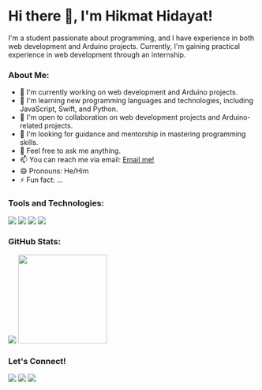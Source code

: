 # Hi there 👋, I'm Hikmat Hidayat!
I'm a student passionate about programming, and I have experience in both web development and Arduino projects. Currently, I'm gaining practical experience in web development through an internship.

### About Me:
- 🔭 I'm currently working on web development and Arduino projects.
- 🌱 I'm learning new programming languages and technologies, including JavaScript, Swift, and Python.
- 👯 I'm open to collaboration on web development projects and Arduino-related projects.
- 🤔 I'm looking for guidance and mentorship in mastering programming skills.
- 💬 Feel free to ask me anything.
- 📫 You can reach me via email: [Email me!](mailto:hidayathikmat8@gmail.com)
- 😄 Pronouns: He/Him
- ⚡ Fun fact: ...

### Tools and Technologies:
<p>
  <img src="https://img.shields.io/badge/Framework-Laravel-red?logo=laravel" />
  <img src="https://img.shields.io/badge/Platform-Arduino-orange?logo=arduino" />
  <img src="https://img.shields.io/badge/Code-JavaScript-yellow?logo=javascript" />
  <img src="https://img.shields.io/badge/IDE-Visual%20Studio%20Code-blue?logo=visual%20studio%20code&logoColor=blue" />
</p>

### GitHub Stats:
<p>
    <img src="https://github-readme-stats.vercel.app/api?username=hikproject&hide=contribs,prs&show_icons=true&hide_border=true&title_color=000" />
    <img src="https://github-readme-stats.vercel.app/api/top-langs/?username=hikproject&layout=compact" height=180 />
</p>

### Let's Connect!
<p>
    <a href="https://www.instagram.com/hikmathidayat8" target="blank"><img src="https://img.shields.io/badge/Instagram-@bagusfe-red?style=flat&logo=instagram" /></a>
<a href="mailto:hidayathikmat8@gmail.com" target="blank"><img src="https://img.shields.io/badge/Email-youremail@example.com-30302f?style=flat&logo=email" /></a>
<a href="www.linkedin.com/in/hikmathidayat" target="blank"><img src="https://media.licdn.com/dms/image/C5603AQH2t2RJ9t2HKQ/profile-displayphoto-shrink_800_800/0/1645080642406?e=1699488000&v=beta&t=QLG7q0p9duP1jcTOKBcWISsk-qHunyRPDYVbaaWGirU" /></a>

</p>
